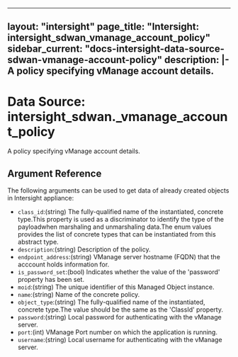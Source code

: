 
---
layout: "intersight"
page_title: "Intersight: intersight_sdwan_vmanage_account_policy"
sidebar_current: "docs-intersight-data-source-sdwan-vmanage-account-policy"
description: |-
A policy specifying vManage account details.
---

# Data Source: intersight_sdwan._vmanage_account_policy
A policy specifying vManage account details.
## Argument Reference
The following arguments can be used to get data of already created objects in Intersight appliance:
* `class_id`:(string) The fully-qualified name of the instantiated, concrete type.This property is used as a discriminator to identify the type of the payloadwhen marshaling and unmarshaling data.The enum values provides the list of concrete types that can be instantiated from this abstract type. 
* `description`:(string) Description of the policy. 
* `endpoint_address`:(string) VManage server hostname (FQDN) that the acccount holds information for. 
* `is_password_set`:(bool) Indicates whether the value of the 'password' property has been set. 
* `moid`:(string) The unique identifier of this Managed Object instance. 
* `name`:(string) Name of the concrete policy. 
* `object_type`:(string) The fully-qualified name of the instantiated, concrete type.The value should be the same as the 'ClassId' property. 
* `password`:(string) Local password for authenticating with the vManage server. 
* `port`:(int) VManage Port number on which the application is running. 
* `username`:(string) Local username for authenticating with the vManage server. 
